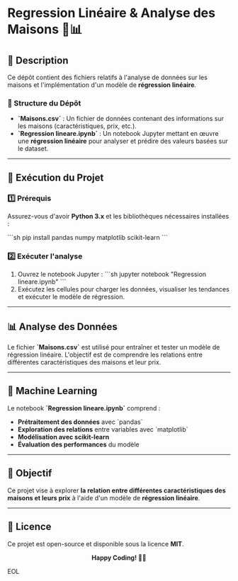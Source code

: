 
# Regression Linéaire & Analyse des Maisons 🏡📊

## 📌 Description
Ce dépôt contient des fichiers relatifs à l'analyse de données sur les maisons et l'implémentation d'un modèle de **régression linéaire**.

### 📁 Structure du Dépôt
- **\`Maisons.csv\`** : Un fichier de données contenant des informations sur les maisons (caractéristiques, prix, etc.).
- **\`Regression lineare.ipynb\`** : Un notebook Jupyter mettant en œuvre une **régression linéaire** pour analyser et prédire des valeurs basées sur le dataset.

---

## 🚀 Exécution du Projet
### 1️⃣ Prérequis
Assurez-vous d'avoir **Python 3.x** et les bibliothèques nécessaires installées :

\`\`\`sh
pip install pandas numpy matplotlib scikit-learn
\`\`\`

### 2️⃣ Exécuter l'analyse
1. Ouvrez le notebook Jupyter :
   \`\`\`sh
   jupyter notebook "Regression lineare.ipynb"
   \`\`\`
2. Exécutez les cellules pour charger les données, visualiser les tendances et exécuter le modèle de régression.

---

## 📊 Analyse des Données
Le fichier **\`Maisons.csv\`** est utilisé pour entraîner et tester un modèle de régression linéaire. L'objectif est de comprendre les relations entre différentes caractéristiques des maisons et leur prix.

---

## 🤖 Machine Learning
Le notebook **\`Regression lineare.ipynb\`** comprend :
- **Prétraitement des données** avec \`pandas\`
- **Exploration des relations** entre variables avec \`matplotlib\`
- **Modélisation avec scikit-learn**
- **Évaluation des performances** du modèle

---

## 🎯 Objectif
Ce projet vise à explorer **la relation entre différentes caractéristiques des maisons et leurs prix** à l'aide d'un modèle de **régression linéaire**.

---

## 📜 Licence
Ce projet est open-source et disponible sous la licence **MIT**.

<p align="center"><b>Happy Coding! 🎄✨</b></p>
EOL
